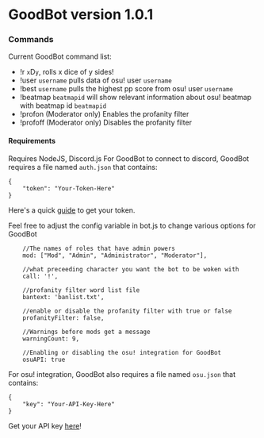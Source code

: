 # GoodBot version 1.0.1
### Commands
Current GoodBot command list:
- !r `x`D`y`, rolls x dice of y sides!
- !user `username` pulls data of osu! user `username`
- !best `username` pulls the highest pp score from osu! user `username`
- !beatmap `beatmapid` will show relevant information about osu! beatmap with beatmap id `beatmapid`
- !profon (Moderator only) Enables the profanity filter
- !profoff (Moderator only) Disables the profanity filter

#### Requirements
Requires NodeJS, Discord.js
For GoodBot to connect to discord, GoodBot requires a file named `auth.json` that contains:
```
{
    "token": "Your-Token-Here"
}
```
Here's a quick [guide](https://github.com/reactiflux/discord-irc/wiki/Creating-a-discord-bot-&-getting-a-token) to get your token.

Feel free to adjust the config variable in bot.js to change various options for GoodBot
```
    //The names of roles that have admin powers
    mod: ["Mod", "Admin", "Administrator", "Moderator"],

    //what preceeding character you want the bot to be woken with
    call: '!',

    //profanity filter word list file
    bantext: 'banlist.txt',

    //enable or disable the profanity filter with true or false
    profanityFilter: false,

    //Warnings before mods get a message
    warningCount: 9,

    //Enabling or disabling the osu! integration for GoodBot
    osuAPI: true
```

For osu! integration, GoodBot also requires a file named `osu.json` that contains:
```
{
    "key": "Your-API-Key-Here"
}
```
Get your API key [here](https://osu.ppy.sh/p/api)!



